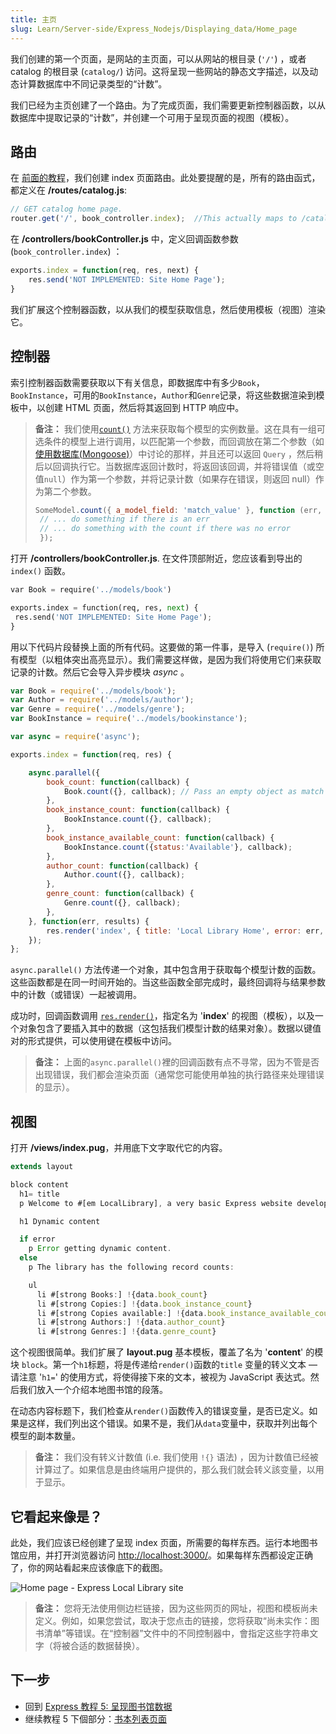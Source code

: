```yaml
---
title: 主页
slug: Learn/Server-side/Express_Nodejs/Displaying_data/Home_page
---
```

我们创建的第一个页面，是网站的主页面，可以从网站的根目录 (`'/'`) ，或者 catalog 的根目录 (`catalog/`) 访问。这将呈现一些网站的静态文字描述，以及动态计算数据库中不同记录类型的“计数”。

我们已经为主页创建了一个路由。为了完成页面，我们需要更新控制器函数，以从数据库中提取记录的“计数”，并创建一个可用于呈现页面的视图（模板）。

## 路由

在 [前面的教程](/zh-CN/docs/Learn/Server-side/Express_Nodejs/routes)，我们创建 index 页面路由。此处要提醒的是，所有的路由函式，都定义在 **/routes/catalog.js**:

```js
// GET catalog home page.
router.get('/', book_controller.index);  //This actually maps to /catalog/ because we import the route with a /catalog prefix
```

在 **/controllers/bookController.js** 中，定义回调函数参数 (`book_controller.index`) ：

```js
exports.index = function(req, res, next) {
    res.send('NOT IMPLEMENTED: Site Home Page');
}
```

我们扩展这个控制器函数，以从我们的模型获取信息，然后使用模板（视图）渲染它。

## 控制器

索引控制器函数需要获取以下有关信息，即数据库中有多少`Book`，`BookInstance`，可用的`BookInstance`，`Author`和`Genre`记录，将这些数据渲染到模板中，以创建 HTML 页面，然后将其返回到 HTTP 响应中。

> **备注：** 我们使用[`count()`](http://mongoosejs.com/docs/api.html#model_Model.count) 方法来获取每个模型的实例数量。这在具有一组可选条件的模型上进行调用，以匹配第一个参数，而回调放在第二个参数（如[使用数据库](/zh-CN/docs/Learn/Server-side/Express_Nodejs/mongoose)[(Mongoose)](/zh-CN/docs/Learn/Server-side/Express_Nodejs/mongoose)）中讨论的那样，并且还可以返回 `Query` ，然后稍后以回调执行它。当数据库返回计数时，将返回该回调，并将错误值（或空值`null`）作为第一个参数，并将记录计数（如果存在错误，则返回 null）作为第二个参数。
>
> ```js
> SomeModel.count({ a_model_field: 'match_value' }, function (err, count) {
>  // ... do something if there is an err
>  // ... do something with the count if there was no error
>  });
> ```

打开 **/controllers/bookController.js**. 在文件顶部附近，您应该看到导出的 `index()` 函数。

```python
var Book = require('../models/book')

exports.index = function(req, res, next) {
 res.send('NOT IMPLEMENTED: Site Home Page');
}
```

用以下代码片段替换上面的所有代码。这要做的第一件事，是导入 (`require()`) 所有模型（以粗体突出高亮显示）。我们需要这样做，是因为我们将使用它们来获取记录的计数。然后它会导入异步模块 _async_ 。

```js
var Book = require('../models/book');
var Author = require('../models/author');
var Genre = require('../models/genre');
var BookInstance = require('../models/bookinstance');

var async = require('async');

exports.index = function(req, res) {

    async.parallel({
        book_count: function(callback) {
            Book.count({}, callback); // Pass an empty object as match condition to find all documents of this collection
        },
        book_instance_count: function(callback) {
            BookInstance.count({}, callback);
        },
        book_instance_available_count: function(callback) {
            BookInstance.count({status:'Available'}, callback);
        },
        author_count: function(callback) {
            Author.count({}, callback);
        },
        genre_count: function(callback) {
            Genre.count({}, callback);
        },
    }, function(err, results) {
        res.render('index', { title: 'Local Library Home', error: err, data: results });
    });
};
```

`async.parallel()` 方法传递一个对象，其中包含用于获取每个模型计数的函数。这些函数都是在同一时间开始的。当这些函数全部完成时，最终回调将与结果参数中的计数（或错误）一起被调用。

成功时，回调函数调用 [`res.render()`](https://expressjs.com/en/4x/api.html#res.render)，指定名为 '**index**' 的视图（模板），以及一个对象包含了要插入其中的数据（这包括我们模型计数的结果对象）。数据以键值对的形式提供，可以使用键在模板中访问。

> **备注：** 上面的`async.parallel()`裡的回调函数有点不寻常，因为不管是否出现错误，我们都会渲染页面（通常您可能使用单独的执行路径来处理错误的显示）。

## 视图

打开 **/views/index.pug**，并用底下文字取代它的内容。

```js
extends layout

block content
  h1= title
  p Welcome to #[em LocalLibrary], a very basic Express website developed as a tutorial example on the Mozilla Developer Network.

  h1 Dynamic content

  if error
    p Error getting dynamic content.
  else
    p The library has the following record counts:

    ul
      li #[strong Books:] !{data.book_count}
      li #[strong Copies:] !{data.book_instance_count}
      li #[strong Copies available:] !{data.book_instance_available_count}
      li #[strong Authors:] !{data.author_count}
      li #[strong Genres:] !{data.genre_count}
```

这个视图很简单。我们扩展了 **layout.pug** 基本模板，覆盖了名为 '**content**' 的模块 `block`。第一个`h1`标题，将是传递给`render()`函数的`title` 变量的转义文本 — 请注意 '`h1=`' 的使用方式，将使得接下來的文本，被视为 JavaScript 表达式。然后我们放入一个介绍本地图书馆的段落。

在动态内容标题下，我们检查从`render()`函数传入的错误变量，是否已定义。如果是这样，我们列出这个错误。如果不是，我们从`data`变量中，获取并列出每个模型的副本数量。

> **备注：** 我们没有转义计数值 (i.e. 我们使用 `!{}` 语法) ，因为计数值已经被计算过了。如果信息是由终端用户提供的，那么我们就会转义該变量，以用于显示。

## 它看起来像是？

此处，我们应该已经创建了呈现 index 页面，所需要的每样东西。运行本地图书馆应用，并打开浏览器访问 <http://localhost:3000/>。如果每样东西都设定正确了，你的网站看起来应该像底下的截图。

![Home page - Express Local Library site](locallibary_express_home.png)

> **备注：** 您将无法使用侧边栏链接，因为这些网页的网址，视图和模板尚未定义。例如，如果您尝试，取决于您点击的链接，您将获取“尚未实作：图书清单”等错误。在“控制器”文件中的不同控制器中，會指定这些字符串文字（将被合适的数据替换）。

## 下一步

- 回到 [Express 教程 5: 呈现图书馆数据](/zh-CN/docs/Learn/Server-side/Express_Nodejs/Displaying_data)
- 继续教程 5 下個部分：[书本列表页面](/zh-CN/docs/Learn/Server-side/Express_Nodejs/Displaying_data/Book_list_page)
